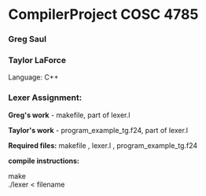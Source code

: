 # CompilerProject COSC 4785

### Greg Saul

### Taylor LaForce

Language: C++

### Lexer Assignment:
<strong>Greg's work</strong> - makefile, part of lexer.l

<strong>Taylor's work</strong> - program_example_tg.f24, part of lexer.l

<strong>Required files:</strong> makefile , lexer.l , program_example_tg.f24


<strong>compile instructions:</strong>

make </br>
./lexer < filename

